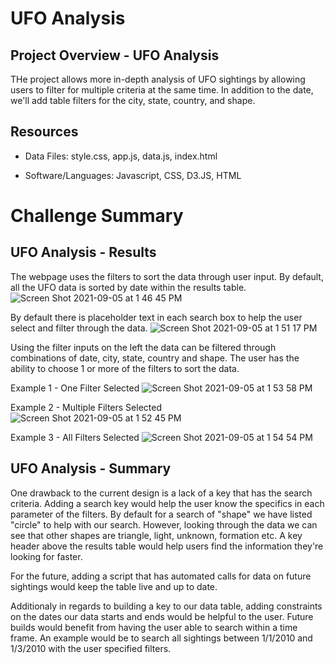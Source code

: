 # UFO Analysis

## Project Overview - UFO Analysis
THe project allows more in-depth analysis of UFO sightings by allowing users to filter for multiple criteria at the same time. In addition to the date, we'll add table filters for the city, state, country, and shape.

## Resources
-  Data Files: style.css, app.js, data.js, index.html

-  Software/Languages:  Javascript, CSS, D3.JS, HTML



# Challenge Summary

## UFO Analysis - Results

The webpage uses the filters to sort the data through user input.  By default, all the UFO data is sorted by date within the results table.
![Screen Shot 2021-09-05 at 1 46 45 PM](https://user-images.githubusercontent.com/691355/132141002-90251a1b-aedb-470a-bce4-d84042a7b97c.png)

By default there is placeholder text in each search box to help the user select and filter through the data.
![Screen Shot 2021-09-05 at 1 51 17 PM](https://user-images.githubusercontent.com/691355/132141102-da832e1e-55b8-443f-bf5b-e2352ec8ef1b.png)


Using the filter inputs on the left the data can be filtered through combinations of date, city, state, country and shape.  The user has the ability to choose 1 or more of the filters to sort the data.

Example 1 - One Filter Selected 
![Screen Shot 2021-09-05 at 1 53 58 PM](https://user-images.githubusercontent.com/691355/132141157-4b13777f-f687-4a7d-9b84-139825bf4956.png)


Example 2 - Multiple Filters Selected
![Screen Shot 2021-09-05 at 1 52 45 PM](https://user-images.githubusercontent.com/691355/132141139-92620e4e-ce2d-4f9a-8827-1ad9983d9687.png)

Example 3 - All Filters Selected
![Screen Shot 2021-09-05 at 1 54 54 PM](https://user-images.githubusercontent.com/691355/132141179-9c27b347-08c5-442d-998d-81717a23fa22.png)


## UFO Analysis - Summary

One drawback to the current design is a lack of a key that has the search criteria.  Adding a search key would help the user know the specifics in each parameter of the filters.  By default for a search of "shape" we have listed "circle" to help with our search.  However, looking through the data we can see that other shapes are triangle, light, unknown, formation etc.  A key header above the results table would help users find the information they're looking for faster.

For the future, adding a script that has automated calls for data on future sightings would keep the table live and up to date.  

Additionaly in regards to building a key to our data table, adding constraints on the dates our data starts and ends would be helpful to the user.  Future builds would benefit from having the user able to search within a time frame.  An example would be to search all sightings between 1/1/2010 and 1/3/2010 with the user specified filters.  

